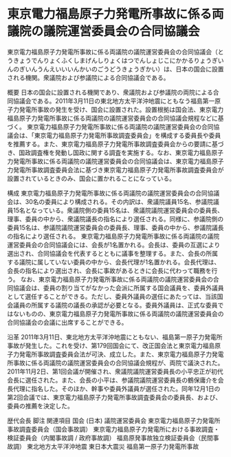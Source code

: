# 東京電力福島原子力発電所事故に係る両議院の議院運営委員会の合同協議会

東京電力福島原子力発電所事故に係る両議院の議院運営委員会の合同協議会（とうきょうでんりょくふくしまげんしりょくはつでんしょじこにかかるりょうぎいんのぎいんうんえいいいんかいのごうどうきょうぎかい）は、日本の国会に設置される機関。衆議院および参議院による合同協議会である。

概要
日本の国会に設置される機関であり、衆議院および参議院の両院による合同協議会である。2011年3月11日の東北地方太平洋沖地震にともなう福島第一原子力発電所事故の発生を受け、国会に設置された。設置根拠は国会法、東京電力福島原子力発電所事故に係る両議院の議院運営委員会の合同協議会規程などに基づく。
東京電力福島原子力発電所事故に係る両議院の議院運営委員会の合同協議会は、「東京電力福島原子力発電所事故調査委員会」を構成する委員長や委員を推薦する。また、東京電力福島原子力発電所事故調査委員会からの要請に基づき、国政調査権を発動し国政に関する調査を実施する。なお、東京電力福島原子力発電所事故に係る両議院の議院運営委員会の合同協議会は、東京電力福島原子力発電所事故調査委員会法に基づき東京電力福島原子力発電所事故調査委員会が設置されているときのみ、国会に置かれることになっている。

構成
東京電力福島原子力発電所事故に係る両議院の議院運営委員会の合同協議会は、30名の委員により構成される。その内訳は、衆議院議員15名、参議院議員15名となっている。衆議院側の委員15名は、衆議院議院運営委員会の委員長、理事、委員の中から、衆議院議長の指名により選任される。同様に、参議院側の委員15名は、参議院議院運営委員会の委員長、理事、委員の中から、参議院議長の指名により選任される。
東京電力福島原子力発電所事故に係る両議院の議院運営委員会の合同協議会には、会長が1名置かれる。会長は、委員の互選により選出され、合同協議会を代表するとともに議事を整理する。また、会長の所属する議院に属していない委員の中から、会長代理が1名置かれる。会長代理は、会長の指名により選出され、会長に事故があるときに会長に代わって職務を行う。
なお、東京電力福島原子力発電所事故に係る両議院の議院運営委員会の合同協議会は、委員の割り当てがなかった会派に所属する国会議員を、委員外議員として選任することができる。ただし、委員外議員の選任にあたっては、当該国会議員の所属する議院の議長の承認が必要となる。委員外議員は、正式な委員ではないものの、東京電力福島原子力発電所事故に係る両議院の議院運営委員会の合同協議会の会議に出席することができる。

沿革
2011年3月11日、東北地方太平洋沖地震にともない、福島第一原子力発電所事故が発生した。これを受け、第179回国会にて、改正国会法と東京電力福島原子力発電所事故調査委員会法が可決、成立した。また、東京電力福島原子力発電所事故に係る両議院の議院運営委員会の合同協議会規程が、両院で議決された。
2011年11月2日、第1回会議が開催され、衆議院議院運営委員長の小平忠正が初代会長に選任された。また、会長の小平は、参議院議院運営委員長の鶴保庸介を会長代理に指名した。そのほか、幹事や委員外議員が選任された。同年12月1日の第2回会議では、東京電力福島原子力発電所事故調査委員会の委員長、および、委員の推薦を決定した。

歴代会長
脚注
関連項目
国会 (日本)
議院運営委員会
東京電力福島原子力発電所事故調査委員会（国会事故調）
東京電力福島原子力発電所における事故調査・検証委員会（内閣事故調 / 政府事故調）
福島原発事故独立検証委員会（民間事故調）
東北地方太平洋沖地震
東日本大震災
福島第一原子力発電所事故